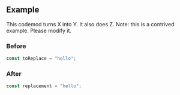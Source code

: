 ## Example

This codemod turns X into Y. It also does Z.
Note: this is a contrived example. Please modify it.

### Before

```ts
const toReplace = "hello";
```

### After

```ts
const replacement = "hello";
```
